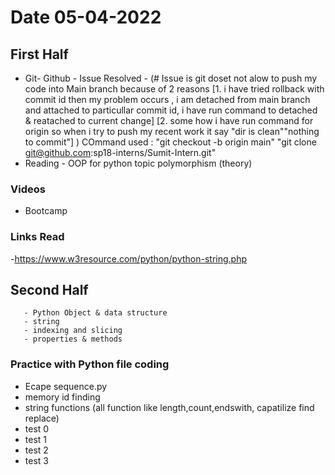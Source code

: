 # Date 05-04-2022
## First Half
 - Git- Github
              - Issue Resolved 
              - (# Issue is git doset not alow to push my code into Main branch because of 2 reasons
                 [1. i have tried rollback with commit id then my problem occurs , i am detached from main branch and attached to particullar commit id, i have run command to detached & reatached to current change]
                 [2. some how i have run command for origin so when i try to push my recent work it say "dir is clean""nothing to commit"]
                 )
                 COmmand used : "git checkout -b origin main"
                  "git clone git@github.com:sp18-interns/Sumit-Intern.git"
 - Reading
       - OOP for python topic polymorphism (theory)




  
### Videos
- Bootcamp


### Links Read
 -https://www.w3resource.com/python/python-string.php



## Second Half

       - Python Object & data structure
       - string
       - indexing and slicing
       - properties & methods
### Practice with Python file coding
   - Ecape sequence.py
   - memory id finding
   - string functions (all function like length,count,endswith, capatilize find replace)
   - test 0
   - test 1
   - test 2
   - test 3